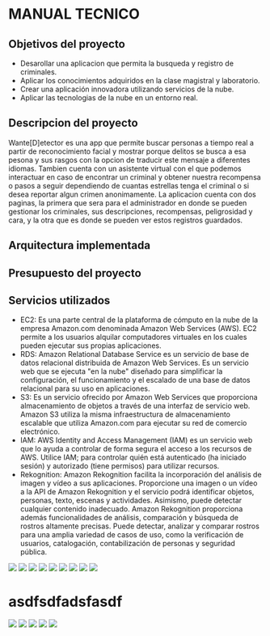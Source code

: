 # MANUAL TECNICO 
## Objetivos del proyecto
- Desarollar una aplicacion que permita la busqueda y registro de criminales.
- Aplicar los conocimientos adquiridos en la clase magistral y laboratorio.
- Crear una aplicación innovadora utilizando servicios de la nube.
- Aplicar las tecnologias de la nube en un entorno real.

## Descripcion del proyecto
Wante[D]etector es una app que permite buscar personas a tiempo real a partir de reconocimiento facial y mostrar porque delitos se busca a esa pesona y sus rasgos con la opcion de traducir este mensaje a diferentes idiomas. Tambien cuenta con un asistente virtual con el que podemos interactuar en caso de encontrar un criminal y obtener nuestra recompensa o pasos a seguir dependiendo de cuantas estrellas tenga el criminal o si desea reportar algun crimen anonimamente.
La aplicacion cuenta con dos paginas, la primera que sera para el administrador en donde se pueden gestionar los criminales, sus descripciones, recompensas, peligrosidad y cara, y la otra que es donde se pueden ver estos registros guardados.

## Arquitectura implementada

## Presupuesto del proyecto 

## Servicios utilizados
- EC2: Es una parte central de la plataforma de cómputo en la nube de la empresa Amazon.com denominada Amazon Web Services (AWS). EC2 permite a los usuarios alquilar computadores virtuales en los cuales pueden ejecutar sus propias aplicaciones. 
- RDS: Amazon Relational Database Service es un servicio de base de datos relacional distribuida de Amazon Web Services. Es un servicio web que se ejecuta "en la nube" diseñado para simplificar la configuración, el funcionamiento y el escalado de una base de datos relacional para su uso en aplicaciones.
- S3: Es un servicio ofrecido por Amazon Web Services que proporciona almacenamiento de objetos a través de una interfaz de servicio web. Amazon S3 utiliza la misma infraestructura de almacenamiento escalable que utiliza Amazon.com para ejecutar su red de comercio electrónico.
- IAM: AWS Identity and Access Management (IAM) es un servicio web que lo ayuda a controlar de forma segura el acceso a los recursos de AWS. Utilice IAM; para controlar quién está autenticado (ha iniciado sesión) y autorizado (tiene permisos) para utilizar recursos.
- Rekognition: Amazon Rekognition facilita la incorporación del análisis de imagen y vídeo a sus aplicaciones. Proporcione una imagen o un vídeo a la API de Amazon Rekognition y el servicio podrá identificar objetos, personas, texto, escenas y actividades. Asimismo, puede detectar cualquier contenido inadecuado. Amazon Rekognition proporciona además funcionalidades de análisis, comparación y búsqueda de rostros altamente precisas. Puede detectar, analizar y comparar rostros para una amplia variedad de casos de uso, como la verificación de usuarios, catalogación, contabilización de personas y seguridad pública.

![](img/img1.jpeg)
![](img/img2.jpeg)
![](img/img3.jpeg)
![](img/img4.jpeg)
![](img/img5.jpeg)
![](img/img6.jpeg)
![](img/img7.jpeg)
![](img/img8.jpeg)
![](img/img9.jpeg)
# asdfsdfadsfasdf
![](img/img10.png)
![](img/img11.png)
![](img/img12.png)
![](img/img13.png)
![](img/img14.png)
